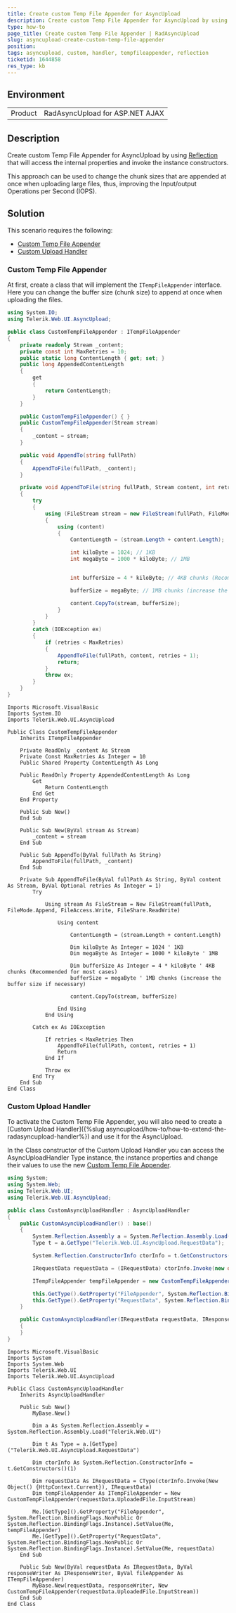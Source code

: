 ```yaml
---
title: Create custom Temp File Appender for AsyncUpload
description: Create custom Temp File Appender for AsyncUpload by using System Reflection and custom Upload Handler.
type: how-to
page_title: Create custom Temp File Appender | RadAsyncUpload
slug: asyncupload-create-custom-temp-file-appender
position: 
tags: asyncupload, custom, handler, tempfileappender, reflection
ticketid: 1644858
res_type: kb
---
```


## Environment

<table>
	<tbody>
		<tr>
			<td>Product</td>
			<td>RadAsyncUpload for ASP.NET AJAX</td>
		</tr>
	</tbody>
</table>


## Description

Create custom Temp File Appender for AsyncUpload by using [Reflection](https://learn.microsoft.com/en-us/dotnet/fundamentals/reflection/reflection) that will access the internal properties and invoke the instance constructors.

This approach can be used to change the chunk sizes that are appended at once when uploading large files, thus, improving the Input/output Operations per Second (IOPS).

## Solution

This scenario requires the following:

- [Custom Temp File Appender](#custom-temp-file-appender)
- [Custom Upload Handler](#custom-upload-handler)

### Custom Temp File Appender

At first, create a class that will implement the `ITempFileAppender` interface. Here you can change the buffer size (chunk size) to append at once when uploading the files.

````C#
using System.IO;
using Telerik.Web.UI.AsyncUpload;

public class CustomTempFileAppender : ITempFileAppender
{
    private readonly Stream _content;
    private const int MaxRetries = 10;
    public static long ContentLength { get; set; }
    public long AppendedContentLength
    {
        get
        {
            return ContentLength;
        }
    }

    public CustomTempFileAppender() { }
    public CustomTempFileAppender(Stream stream)
    {
        _content = stream;
    }

    public void AppendTo(string fullPath)
    {
        AppendToFile(fullPath, _content);
    }

    private void AppendToFile(string fullPath, Stream content, int retries = 1)
    {
        try
        {
            using (FileStream stream = new FileStream(fullPath, FileMode.Append, FileAccess.Write, FileShare.ReadWrite))
            {
                using (content)
                {
                    ContentLength = (stream.Length + content.Length);

                    int kiloByte = 1024; // 1KB
                    int megaByte = 1000 * kiloByte; // 1MB


                    int bufferSize = 4 * kiloByte; // 4KB chunks (Recommended for most cases)

                    bufferSize = megaByte; // 1MB chunks (increase the buffer size if necessary)

                    content.CopyTo(stream, bufferSize);
                }
            }
        }
        catch (IOException ex)
        {
            if (retries < MaxRetries)
            {
                AppendToFile(fullPath, content, retries + 1);
                return;
            }
            throw ex;
        }
    }
}
````
````VB
Imports Microsoft.VisualBasic
Imports System.IO
Imports Telerik.Web.UI.AsyncUpload

Public Class CustomTempFileAppender
    Inherits ITempFileAppender

    Private ReadOnly _content As Stream
    Private Const MaxRetries As Integer = 10
    Public Shared Property ContentLength As Long

    Public ReadOnly Property AppendedContentLength As Long
        Get
            Return ContentLength
        End Get
    End Property

    Public Sub New()
    End Sub

    Public Sub New(ByVal stream As Stream)
        _content = stream
    End Sub

    Public Sub AppendTo(ByVal fullPath As String)
        AppendToFile(fullPath, _content)
    End Sub

    Private Sub AppendToFile(ByVal fullPath As String, ByVal content As Stream, ByVal Optional retries As Integer = 1)
        Try

            Using stream As FileStream = New FileStream(fullPath, FileMode.Append, FileAccess.Write, FileShare.ReadWrite)

                Using content

                    ContentLength = (stream.Length + content.Length)

                    Dim kiloByte As Integer = 1024 ' 1KB
                    Dim megaByte As Integer = 1000 * kiloByte ' 1MB

                    Dim bufferSize As Integer = 4 * kiloByte ' 4KB chunks (Recommended for most cases)
                    bufferSize = megaByte ' 1MB chunks (increase the buffer size if necessary)

                    content.CopyTo(stream, bufferSize)

                End Using
            End Using

        Catch ex As IOException

            If retries < MaxRetries Then
                AppendToFile(fullPath, content, retries + 1)
                Return
            End If

            Throw ex
        End Try
    End Sub
End Class
````

### Custom Upload Handler

To activate the Custom Temp File Appender, you will also need to create a [Custom Upload Handler]({%slug asyncupload/how-to/how-to-extend-the-radasyncupload-handler%}) and use it for the AsyncUpload.

In the Class constructor of the Custom Upload Handler you can access the AsyncUploadHandler Type instance, the instance properties and change their values to use the new [Custom Temp File Appender](#custom-temp-file-appender).

````C#
using System;
using System.Web;
using Telerik.Web.UI;
using Telerik.Web.UI.AsyncUpload;

public class CustomAsyncUploadHandler : AsyncUploadHandler
{
    public CustomAsyncUploadHandler() : base()
    {
        System.Reflection.Assembly a = System.Reflection.Assembly.Load("Telerik.Web.UI");
        Type t = a.GetType("Telerik.Web.UI.AsyncUpload.RequestData");

        System.Reflection.ConstructorInfo ctorInfo = t.GetConstructors()[1];

        IRequestData requestData = (IRequestData) ctorInfo.Invoke(new object[] { HttpContext.Current });

        ITempFileAppender tempFileAppender = new CustomTempFileAppender(requestData.UploadedFile.InputStream);

        this.GetType().GetProperty("FileAppender", System.Reflection.BindingFlags.NonPublic | System.Reflection.BindingFlags.Instance).SetValue(this, tempFileAppender);
        this.GetType().GetProperty("RequestData", System.Reflection.BindingFlags.NonPublic | System.Reflection.BindingFlags.Instance).SetValue(this, requestData);
    }

    public CustomAsyncUploadHandler(IRequestData requestData, IResponseWriter responseWriter, ITempFileAppender fileAppender) : base(requestData, responseWriter, new CustomTempFileAppender(requestData.UploadedFile.InputStream))
    {
    }
}
````
````VB
Imports Microsoft.VisualBasic
Imports System
Imports System.Web
Imports Telerik.Web.UI
Imports Telerik.Web.UI.AsyncUpload

Public Class CustomAsyncUploadHandler
    Inherits AsyncUploadHandler

    Public Sub New()
        MyBase.New()

        Dim a As System.Reflection.Assembly = System.Reflection.Assembly.Load("Telerik.Web.UI")

        Dim t As Type = a.[GetType]("Telerik.Web.UI.AsyncUpload.RequestData")

        Dim ctorInfo As System.Reflection.ConstructorInfo = t.GetConstructors()(1)

        Dim requestData As IRequestData = CType(ctorInfo.Invoke(New Object() {HttpContext.Current}), IRequestData)
        Dim tempFileAppender As ITempFileAppender = New CustomTempFileAppender(requestData.UploadedFile.InputStream)

        Me.[GetType]().GetProperty("FileAppender", System.Reflection.BindingFlags.NonPublic Or System.Reflection.BindingFlags.Instance).SetValue(Me, tempFileAppender)
        Me.[GetType]().GetProperty("RequestData", System.Reflection.BindingFlags.NonPublic Or System.Reflection.BindingFlags.Instance).SetValue(Me, requestData)
    End Sub

    Public Sub New(ByVal requestData As IRequestData, ByVal responseWriter As IResponseWriter, ByVal fileAppender As ITempFileAppender)
        MyBase.New(requestData, responseWriter, New CustomTempFileAppender(requestData.UploadedFile.InputStream))
    End Sub
End Class
````
 
 